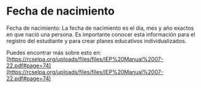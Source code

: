 # Fecha de nacimiento
Fecha de nacimiento: La fecha de nacimiento es el día, mes y año exactos en que nació una persona. Es importante conocer esta información para el registro del estudiante y para crear planes educativos individualizados.

Puedes encontrar más sobre esto en: [https://rcselpa.org/uploads/files/files/IEP%20Manual%2007-22.pdf#page=74](https://rcselpa.org/uploads/files/files/IEP%20Manual%2007-22.pdf#page=74)
